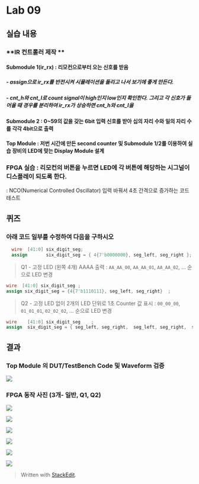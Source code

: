 # Lab 09

## 실습 내용

### **IR 컨트롤러 제작 **

#### **Submodule 1(ir_rx)** : 리모컨으로부터 오는 신호를 받음
##### - assign으로  ir_rx를 반전시켜 시뮬레이션을 돌리고 나서 보기에 좋게 만든다.
##### - cnt_h와 cnt_l로 count signal이 high인지 low인지 확인한다. 그리고 각 신호가 들어올 때 경우를 분리하여 ir_rx가 상승하면 cnt_h와 cnt_l을 

#### **Submodule 2** : 0~59의 값을 갖는 6bit 입력 신호를 받아 십의 자리 수와 일의 자리 수를 각각 4bit으로 출력

#### **Top Module** : 저번 시간에 만든 second counter  및 Submodule 1/2를 이용하여 실습 장비의 LED에 맞는 Display Module 설계

### FPGA 실습 : 리모컨의 버튼을 누르면 LED에 각 버튼에 해당하는 시그널이 디스플레이 되도록 한다.

: NCO(Numerical Controlled Oscillator) 입력 바꿔서 4초 간격으로 증가하는 코드 테스트

## 퀴즈

### 아래 코드 일부를 수정하여 다음을 구하시오 

```verilog
  wire  [41:0] six_digit_seg;
  assign       six_digit_seg = { 4{7'b0000000}, seg_left, seg_right };
```  

 > Q1 - 고정 LED (왼쪽 4개) AAAA 출력 : `AA_AA_00`, `AA_AA_01`, `AA_AA_02`, … 순으로 LED 변경
 
 ```verilog
 wire  [41:0] six_digit_seg	;
 assign	six_digit_seg = {4{7'b1110111}, seg_left, seg_right}  ;
```
 

> Q2 - 고정 LED 없이 2개의 LED 단위로 1초 Counter 값 표시 : `00_00_00`, `01_01_01`, `02_02_02`, … 순으로 LED 변경

```verilog
wire	[41:0] six_digit_seg	;
assign	six_digit_seg = { seg_left, seg_right,  seg_left, seg_right,  seg_left, seg_right}  ;
```

## 결과 

### **Top Module 의 DUT/TestBench Code 및 Waveform 검증**

![](https://github.com/Jungtion/electronic_circuit_experiment/blob/master/Practice05/image/02.PNG)

### **FPGA 동작 사진 (3개- 일반, Q1, Q2)**

![](https://github.com/Jungtion/electronic_circuit_experiment/blob/master/Practice05/image/IMG_7285.JPG)

![](https://github.com/Jungtion/electronic_circuit_experiment/blob/master/Practice05/image/IMG_7286.JPG)

![](https://github.com/Jungtion/electronic_circuit_experiment/blob/master/Practice05/image/IMG_7287.JPG)

![](https://github.com/Jungtion/electronic_circuit_experiment/blob/master/Practice05/image/IMG_7288.JPG)

![](https://github.com/Jungtion/electronic_circuit_experiment/blob/master/Practice05/image/IMG_7289.JPG)

![](https://github.com/Jungtion/electronic_circuit_experiment/blob/master/Practice05/image/IMG_7290.JPG)

> Written with [StackEdit](https://stackedit.io/).

<!--stackedit_data:
eyJoaXN0b3J5IjpbLTE2OTg0MDk2NzYsNzk4NTIyNzM1LC05Nz
UyOTE0ODgsMTczMzI5MDk4M119
-->